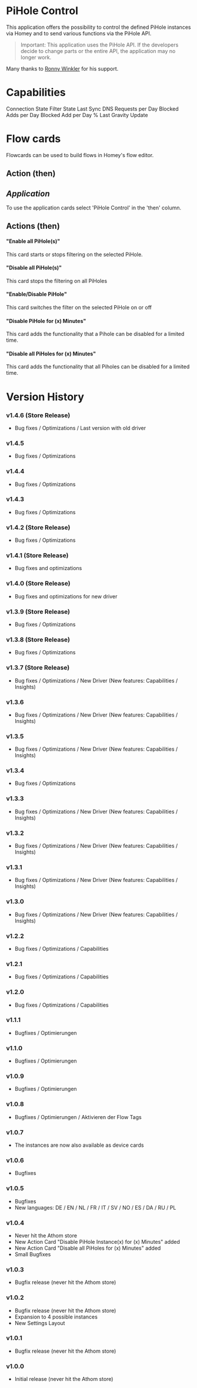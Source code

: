 # PiHole Control

This application offers the possibility to control the defined PiHole instances via Homey and to send various functions via the PiHole API.

> Important: This application uses the PiHole API. If the developers decide to change parts or the entire API, the application may no longer work.

Many thanks to [Ronny Winkler](https://rwdevelopment.de/) for his support.

# Capabilities
Connection State
Filter State
Last Sync
DNS Requests per Day
Blocked Adds per Day
Blocked Add per Day %
Last Gravity Update

# Flow cards
Flowcards can be used to build flows in Homey's flow editor.

## Action (then)

*Application*
-------------

To use the application cards select 'PiHole Control' in the 'then' column.

## Actions (then)

#### "Enable all PiHole(s)"
This card starts or stops filtering on the selected PiHole.

#### "Disable all PiHole(s)"
This card stops the filtering on all PiHoles

#### "Enable/Disable PiHole"
This card switches the filter on the selected PiHole on or off

#### "Disable PiHole for (x) Minutes"
This card adds the functionality that a Pihole can be disabled for a limited time.

#### "Disable all PiHoles for (x) Minutes"
This card adds the functionality that all Piholes can be disabled for a limited time.


# Version History

### v1.4.6 (Store Release)
- Bug fixes / Optimizations / Last version with old driver

### v1.4.5
- Bug fixes / Optimizations

### v1.4.4
- Bug fixes / Optimizations

### v1.4.3
- Bug fixes / Optimizations

### v1.4.2 (Store Release)
- Bug fixes / Optimizations

### v1.4.1 (Store Release)
- Bug fixes and optimizations

### v1.4.0 (Store Release)
- Bug fixes and optimizations for new driver

### v1.3.9 (Store Release)
- Bug fixes / Optimizations

### v1.3.8 (Store Release)
- Bug fixes / Optimizations

### v1.3.7 (Store Release)
- Bug fixes / Optimizations / New Driver (New features: Capabilities / Insights)

### v1.3.6
- Bug fixes / Optimizations / New Driver (New features: Capabilities / Insights)

### v1.3.5
- Bug fixes / Optimizations / New Driver (New features: Capabilities / Insights)

### v1.3.4
- Bug fixes / Optimizations

### v1.3.3
- Bug fixes / Optimizations / New Driver (New features: Capabilities / Insights)

### v1.3.2
- Bug fixes / Optimizations / New Driver (New features: Capabilities / Insights)

### v1.3.1
- Bug fixes / Optimizations / New Driver (New features: Capabilities / Insights)

### v1.3.0
- Bug fixes / Optimizations / New Driver (New features: Capabilities / Insights)

### v1.2.2
- Bug fixes / Optimizations / Capabilities

### v1.2.1
- Bug fixes / Optimizations / Capabilities

### v1.2.0
- Bug fixes / Optimizations / Capabilities

### v1.1.1
- Bugfixes / Optimierungen

### v1.1.0
- Bugfixes / Optimierungen

### v1.0.9
- Bugfixes / Optimierungen

### v1.0.8
- Bugfixes / Optimierungen / Aktivieren der Flow Tags

### v1.0.7
- The instances are now also available as device cards

### v1.0.6
- Bugfixes

### v1.0.5
- Bugfixes
- New languages:
    DE / EN / NL / FR / IT / SV / NO / ES / DA / RU / PL

### v1.0.4
- Never hit the Athom store
- New Action Card "Disable PiHole Instance(x) for (x) Minutes" added
- New Action Card "Disable all PiHoles for (x) Minutes" added
- Small Bugfixes

### v1.0.3
- Bugfix release (never hit the Athom store)

### v1.0.2
- Bugfix release (never hit the Athom store)
- Expansion to 4 possible instances
- New Settings Layout

### v1.0.1
- Bugfix release (never hit the Athom store)

### v1.0.0 
- Initial release (never hit the Athom store)